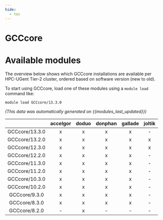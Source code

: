 ```yaml
---
hide:
  - toc
---
```


GCCcore
=======

# Available modules


The overview below shows which GCCcore installations are available per HPC-UGent Tier-2 cluster, ordered based on software version (new to old).

To start using GCCcore, load one of these modules using a `module load` command like:

```shell
module load GCCcore/13.3.0
```

*(This data was automatically generated on {{modules_last_updated}})*  

| |accelgor|doduo|donphan|gallade|joltik|shinx|skitty|
| :---: | :---: | :---: | :---: | :---: | :---: | :---: | :---: |
|GCCcore/13.3.0|x|x|x|x|-|x|x|
|GCCcore/13.2.0|x|x|x|x|x|x|x|
|GCCcore/12.3.0|x|x|x|x|x|x|x|
|GCCcore/12.2.0|x|x|x|x|-|x|-|
|GCCcore/11.3.0|x|x|x|x|-|x|-|
|GCCcore/11.2.0|x|x|x|x|-|x|-|
|GCCcore/10.3.0|x|x|x|x|-|-|-|
|GCCcore/10.2.0|x|x|x|x|-|-|-|
|GCCcore/9.3.0|x|x|x|x|-|-|-|
|GCCcore/8.3.0|x|x|x|x|-|-|-|
|GCCcore/8.2.0|-|x|-|-|-|-|-|
